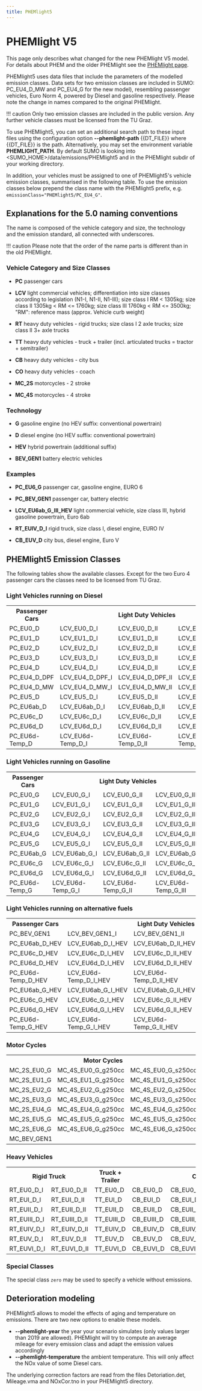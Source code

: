 ```yaml
---
title: PHEMlight5
---
```


# PHEMlight V5

This page only describes what changed for the new PHEMlight V5 model.
For details about PHEM and the older PHEMlight see the [PHEMlight page](PHEMlight.md).

PHEMlight5 uses data files that include the parameters of the modelled
emission classes. Data sets for two emission classes
are included in SUMO: PC_EU4_D_MW and PC_EU4_G for the new model),
resembling passenger vehicles, Euro Norm
4, powered by Diesel and gasoline respectively. Please note the change in names
compared to the original PHEMlight.

!!! caution
    Only two emission classes are included in the public version. Any further vehicle classes must be licensed from the TU Graz.

To use PHEMlight5, you can set an additional search path to these input
files using the configuration option **--phemlight-path** {{DT_FILE}} where {{DT_FILE}} is the path. Alternatively,
you may set the environment variable **PHEMLIGHT_PATH**. By default
SUMO is looking into <SUMO_HOME\>/data/emissions/PHEMlight5 and in the PHEMlight subdir
of your working directory.

In addition, your vehicles must be assigned to one of PHEMlight5's
vehicle emission classes, summarised in the following table. To use the
emission classes below prepend the class name with the PHEMlight5 prefix,
e.g. `emissionClass="PHEMlight5/PC_EU4_G"`.

## Explanations for the 5.0 naming conventions

The name is composed of the vehicle category and size, the technology
and the emission standard, all connected with underscores.

!!! caution
    Please note that the order of the name parts is different than in the old PHEMlight.

### Vehicle Category and Size Classes

- **PC**  passenger cars

- **LCV**  light commercial vehicles; differentiation into size classes
  according to legislation (N1-I, N1-II, N1-III); size class I RM <
  1305kg; size class II 1305kg < RM <= 1760kg; size class III 1760kg
  < RM <= 3500kg; "RM": reference mass (approx. Vehicle curb
  weight)
  
- **RT**  heavy duty vehicles - rigid trucks; size class I 2 axle
  trucks; size class II 3+ axle trucks
  
- **TT**  heavy duty vehicles - truck + trailer (incl. articulated
  trucks = tractor + semitrailer)
  
- **CB**  heavy duty vehicles - city bus
  
- **CO**  heavy duty vehicles - coach
  
- **MC_2S**  motorcycles - 2 stroke
  
- **MC_4S**  motorcycles - 4 stroke
  
### Technology

- **G**  gasoline engine (no HEV suffix: conventional powertrain)
  
- **D**  diesel engine (no HEV suffix: conventional powertrain)
  
- **HEV**  hybrid powertrain (additional suffix)
  
- **BEV_GEN1**  battery electric vehicles

### Examples

- **PC_EU6_G**  passenger car, gasoline engine, EURO 6
  
- **PC_BEV_GEN1**  passenger car, battery electric
  
- **LCV_EU6ab_G_III_HEV**  light commercial vehicle, size class III, hybrid gasoline powertrain, Euro 6ab
  
- **RT_EUIV_D_I**  rigid truck, size class I, diesel engine, EURO IV

- **CB_EUV_D**  city bus, diesel engine, Euro V

## PHEMlight5 Emission Classes 

The following tables show the available classes. Except for the two Euro 4
passenger cars the classes need to be licensed from TU Graz.

### Light Vehicles running on Diesel

<table><tr><th>Passenger Cars</th><th colspan="3">Light Duty Vehicles</th></tr>
  <tr><td>PC_EU0_D</td><td>LCV_EU0_D_I</td><td>LCV_EU0_D_II</td><td>LCV_EU0_D_III</td></tr>
  <tr><td>PC_EU1_D</td><td>LCV_EU1_D_I</td><td>LCV_EU1_D_II</td><td>LCV_EU1_D_III</td></tr>
  <tr><td>PC_EU2_D</td><td>LCV_EU2_D_I</td><td>LCV_EU2_D_II</td><td>LCV_EU2_D_III</td></tr>
  <tr><td>PC_EU3_D</td><td>LCV_EU3_D_I</td><td>LCV_EU3_D_II</td><td>LCV_EU3_D_III</td></tr>
  <tr><td>PC_EU4_D</td><td>LCV_EU4_D_I</td><td>LCV_EU4_D_II</td><td>LCV_EU4_D_III</td></tr>
  <tr><td>PC_EU4_D_DPF</td><td>LCV_EU4_D_DPF_I</td><td>LCV_EU4_D_DPF_II</td><td>LCV_EU4_D_DPF_III</td></tr>
  <tr><td>PC_EU4_D_MW</td><td>LCV_EU4_D_MW_I</td><td>LCV_EU4_D_MW_II</td><td>LCV_EU4_D_MW_III</td></tr>
  <tr><td>PC_EU5_D</td><td>LCV_EU5_D_I</td><td>LCV_EU5_D_II</td><td>LCV_EU5_D_III</td></tr>
  <tr><td>PC_EU6ab_D</td><td>LCV_EU6ab_D_I</td><td>LCV_EU6ab_D_II</td><td>LCV_EU6ab_D_III</td></tr>
  <tr><td>PC_EU6c_D</td><td>LCV_EU6c_D_I</td><td>LCV_EU6c_D_II</td><td>LCV_EU6c_D_III</td></tr>
  <tr><td>PC_EU6d_D</td><td>LCV_EU6d_D_I</td><td>LCV_EU6d_D_II</td><td>LCV_EU6d_D_III</td></tr>
  <tr><td>PC_EU6d-Temp_D</td><td>LCV_EU6d-Temp_D_I</td><td>LCV_EU6d-Temp_D_II</td><td>LCV_EU6d-Temp_D_III</td></tr>
</table>

### Light Vehicles running on Gasoline

<table><tr><th>Passenger Cars</th><th colspan="3">Light Duty Vehicles</th></tr>
  <tr><td>PC_EU0_G</td><td>LCV_EU0_G_I</td><td>LCV_EU0_G_II</td><td>LCV_EU0_G_III</td></tr>
  <tr><td>PC_EU1_G</td><td>LCV_EU1_G_I</td><td>LCV_EU1_G_II</td><td>LCV_EU1_G_III</td></tr>
  <tr><td>PC_EU2_G</td><td>LCV_EU2_G_I</td><td>LCV_EU2_G_II</td><td>LCV_EU2_G_III</td></tr>
  <tr><td>PC_EU3_G</td><td>LCV_EU3_G_I</td><td>LCV_EU3_G_II</td><td>LCV_EU3_G_III</td></tr>
  <tr><td>PC_EU4_G</td><td>LCV_EU4_G_I</td><td>LCV_EU4_G_II</td><td>LCV_EU4_G_III</td></tr>
  <tr><td>PC_EU5_G</td><td>LCV_EU5_G_I</td><td>LCV_EU5_G_II</td><td>LCV_EU5_G_III</td></tr>
  <tr><td>PC_EU6ab_G</td><td>LCV_EU6ab_G_I</td><td>LCV_EU6ab_G_II</td><td>LCV_EU6ab_G_III</td></tr>
  <tr><td>PC_EU6c_G</td><td>LCV_EU6c_G_I</td><td>LCV_EU6c_G_II</td><td>LCV_EU6c_G_III</td></tr>
  <tr><td>PC_EU6d_G</td><td>LCV_EU6d_G_I</td><td>LCV_EU6d_G_II</td><td>LCV_EU6d_G_III</td></tr>
  <tr><td>PC_EU6d-Temp_G</td><td>LCV_EU6d-Temp_G_I</td><td>LCV_EU6d-Temp_G_II</td><td>LCV_EU6d-Temp_G_III</td></tr>
</table>

### Light Vehicles running on alternative fuels

<table><tr><th>Passenger Cars</th><th colspan="3">Light Duty Vehicles</th></tr>
  <tr><td>PC_BEV_GEN1</td><td>LCV_BEV_GEN1_I</td><td>LCV_BEV_GEN1_II</td><td>LCV_BEV_GEN1_III</td></tr>
  <tr><td>PC_EU6ab_D_HEV</td><td>LCV_EU6ab_D_I_HEV</td><td>LCV_EU6ab_D_II_HEV</td><td>LCV_EU6ab_D_III_HEV</td></tr>
  <tr><td>PC_EU6c_D_HEV</td><td>LCV_EU6c_D_I_HEV</td><td>LCV_EU6c_D_II_HEV</td><td>LCV_EU6c_D_III_HEV</td></tr>
  <tr><td>PC_EU6d_D_HEV</td><td>LCV_EU6d_D_I_HEV</td><td>LCV_EU6d_D_II_HEV</td><td>LCV_EU6d_D_III_HEV</td></tr>
  <tr><td>PC_EU6d-Temp_D_HEV</td><td>LCV_EU6d-Temp_D_I_HEV</td><td>LCV_EU6d-Temp_D_II_HEV</td><td>LCV_EU6d-Temp_D_III_HEV</td></tr>
  <tr><td>PC_EU6ab_G_HEV</td><td>LCV_EU6ab_G_I_HEV</td><td>LCV_EU6ab_G_II_HEV</td><td>LCV_EU6ab_G_III_HEV</td></tr>
  <tr><td>PC_EU6c_G_HEV</td><td>LCV_EU6c_G_I_HEV</td><td>LCV_EU6c_G_II_HEV</td><td>LCV_EU6c_G_III_HEV</td></tr>
  <tr><td>PC_EU6d_G_HEV</td><td>LCV_EU6d_G_I_HEV</td><td>LCV_EU6d_G_II_HEV</td><td>LCV_EU6d_G_III_HEV</td></tr>
  <tr><td>PC_EU6d-Temp_G_HEV</td><td>LCV_EU6d-Temp_G_I_HEV</td><td>LCV_EU6d-Temp_G_II_HEV</td><td>LCV_EU6d-Temp_G_III_HEV</td></tr>
</table>

### Motor Cycles

<table>
  <tr><th colspan="3">Motor Cycles</th></tr>
  <tr><td>MC_2S_EU0_G</td><td>MC_4S_EU0_G_g250cc</td><td>MC_4S_EU0_G_s250cc</td></tr>
  <tr><td>MC_2S_EU1_G</td><td>MC_4S_EU1_G_g250cc</td><td>MC_4S_EU1_G_s250cc</td></tr>
  <tr><td>MC_2S_EU2_G</td><td>MC_4S_EU2_G_g250cc</td><td>MC_4S_EU2_G_s250cc</td></tr>
  <tr><td>MC_2S_EU3_G</td><td>MC_4S_EU3_G_g250cc</td><td>MC_4S_EU3_G_s250cc</td></tr>
  <tr><td>MC_2S_EU4_G</td><td>MC_4S_EU4_G_g250cc</td><td>MC_4S_EU4_G_s250cc</td></tr>
  <tr><td>MC_2S_EU5_G</td><td>MC_4S_EU5_G_g250cc</td><td>MC_4S_EU5_G_s250cc</td></tr>
  <tr><td>MC_2S_EU6_G</td><td>MC_4S_EU6_G_g250cc</td><td>MC_4S_EU6_G_s250cc</td></tr>
  <tr><td colspan="3">MC_BEV_GEN1</td></tr>
</table>

### Heavy Vehicles

<table><tr><th colspan="2">Rigid Truck</th><th>Truck + Trailer</th><th colspan="3">City Bus</th><th>Coach</th></tr>
  <tr><td>RT_EU0_D_I</td><td>RT_EU0_D_II</td><td>TT_EU0_D</td><td>CB_EU0_D</td><td>CB_EU0_D_Midi</td><td>CB_EU0_D_Heavy</td><td>CO_EU0_D</td></tr>
  <tr><td>RT_EUI_D_I</td><td>RT_EUI_D_II</td><td>TT_EUI_D</td><td>CB_EUI_D</td><td>CB_EUI_D_Midi</td><td>CB_EUI_D_Heavy</td><td>CO_EUI_D</td></tr>
  <tr><td>RT_EUII_D_I</td><td>RT_EUII_D_II</td><td>TT_EUII_D</td><td>CB_EUII_D</td><td>CB_EUII_D_Midi</td><td>CB_EUII_D_Heavy</td><td>CO_EUII_D</td></tr>
  <tr><td>RT_EUIII_D_I</td><td>RT_EUIII_D_II</td><td>TT_EUIII_D</td><td>CB_EUIII_D</td><td>CB_EUIII_D_Midi</td><td>CB_EUIII_D_Heavy</td><td>CO_EUIII_D</td></tr>
  <tr><td>RT_EUIV_D_I</td><td>RT_EUIV_D_II</td><td>TT_EUIV_D</td><td>CB_EUIV_D</td><td>CB_EUIV_D_Midi</td><td>CB_EUIV_D_Heavy</td><td>CO_EUIV_D</td></tr>
  <tr><td>RT_EUV_D_I</td><td>RT_EUV_D_II</td><td>TT_EUV_D</td><td>CB_EUV_D</td><td>CB_EUV_D_Midi</td><td>CB_EUV_D_Heavy</td><td>CO_EUV_D</td></tr>
  <tr><td>RT_EUVI_D_I</td><td>RT_EUVI_D_II</td><td>TT_EUVI_D</td><td>CB_EUVI_D</td><td>CB_EUVI_D_Midi</td><td>CB_EUVI_D_Heavy</td><td>CO_EUVI_D</td></tr>
</table>

### Special Classes

The special class `zero` may be used to specify a vehicle without emissions.

## Deterioration modeling

PHEMlight5 allows to model the effects of aging and temperature on emissions. There are two new options to enable these models.

- **--phemlight-year** the year your scenario simulates (only values larger than 2019 are allowed). PHEMlight will try to compute an average mileage for every emission class and adapt the emission values accordingly
- **--phemlight-temperature** the ambient temperature. This will only affect the NOx value of some Diesel cars.

The underlying correction factors are read from the files Detoriation.det, Mileage.vma and NOxCor.tno in your PHEMlight5 directory.
